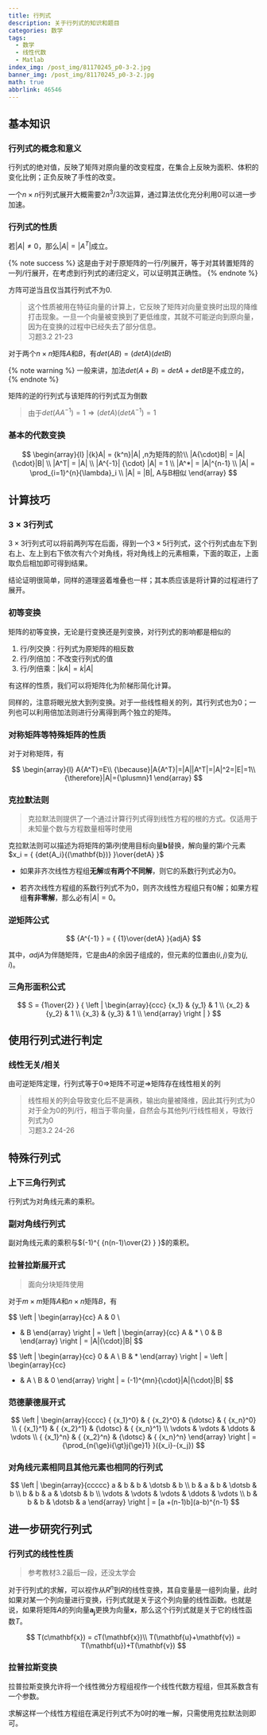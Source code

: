 ```yaml
---
title: 行列式
description: 关于行列式的知识和题目
categories: 数学
tags:
  - 数学
  - 线性代数
  - Matlab
index_img: /post_img/81170245_p0-3-2.jpg
banner_img: /post_img/81170245_p0-3-2.jpg
math: true
abbrlink: 46546
---
```


## 基本知识

### 行列式的概念和意义

行列式的绝对值，反映了矩阵对原向量的改变程度，在集合上反映为面积、体积的变化比例；正负反映了手性的改变。

一个$n\times{n}$行列式展开大概需要$2n^3/3$次运算，通过算法优化充分利用0可以进一步加速。

### 行列式的性质

若$|A|\neq{0}$，那么$|A| = |A^T|$成立。

{% note success %}
这是由于对于原矩阵的一行/列展开，等于对其转置矩阵的一列/行展开，在考虑到行列式的递归定义，可以证明其正确性。
{% endnote %}

方阵可逆当且仅当其行列式不为0.

> 这个性质被用在特征向量的计算上，它反映了矩阵对向量变换时出现的降维打击现象。一旦一个向量被变换到了更低维度，其就不可能逆向到原向量，因为在变换的过程中已经失去了部分信息。</br>
> 习题3.2 21-23

对于两个$n\times{n}$矩阵$A$和$B$，有$det(AB) = (detA)(detB)$

{% note warning %}
一般来讲，加法$det(A+B) = detA + detB$是不成立的，
{% endnote %}

矩阵的逆的行列式与该矩阵的行列式互为倒数

> 由于$det(A A^{-1}) = 1\Rightarrow (detA)(detA^{-1})=1$

### 基本的代数变换

$$
\begin{array}{l}
|{k}A| = {k^n}|A| ,n为矩阵的阶\\
|A{\cdot}B| = |A|{\cdot}|B|  \\
|A^T| = |A|  \\
|A^{-1}| {\cdot} |A| = 1  \\
|A^*| = |A|^{n-1}  \\
|A| = \prod_{i=1}^{n}{\lambda}_i  \\
|A| = |B|, A与B相似
\end{array}
$$

## 计算技巧

### $3\times 3$行列式

$3\times 3$行列式可以将前两列写在后面，得到一个$3\times 5$行列式，这个行列式由左下到右上、左上到右下依次有六个对角线，将对角线上的元素相乘，下面的取正，上面取负后相加即可得到结果。

结论证明很简单，同样的道理竖着堆叠也一样；其本质应该是将计算的过程进行了展开。

### 初等变换

矩阵的初等变换，无论是行变换还是列变换，对行列式的影响都是相似的

1. 行/列交换：行列式为原矩阵的相反数
2. 行/列倍加：不改变行列式的值
3. 行/列倍乘：$|kA|=k|A|$

有这样的性质，我们可以将矩阵化为阶梯形简化计算。

同样的，注意将眼光放大到列变换。对于一些线性相关的列，其行列式也为0；一列也可以利用倍加法则进行分离得到两个独立的矩阵。

### 对称矩阵等特殊矩阵的性质

对于对称矩阵，有

$$
\begin{array}{l}
A{A^T}=E\\
{\because}|A{A^T}|=|A||A^T|=|A|^2=|E|=1\\
{\therefore}|A|={\plusmn}1
\end{array}
$$

### 克拉默法则

> 克拉默法则提供了一个通过计算行列式得到线性方程的根的方式。仅适用于未知量个数与方程数量相等时使用

克拉默法则可以描述为将矩阵的第$i$列使用目标向量$\mathbf{b}$替换，解向量的第$i$个元素$x_i = { {det{A_i}{(\mathbf{b})} }\over{detA} }$

- 如果非齐次线性方程组**无解**或**有两个不同解**，则它的系数行列式必为0。

- 若齐次线性方程组的系数行列式不为0，则齐次线性方程组只有0解；如果方程组**有非零解**，那么必有$|A|=0$。

### 逆矩阵公式

$$
{A^{-1} } = { {1}\over{detA} }{adjA}
$$

其中，$adjA$为伴随矩阵，它是由$A$的余因子组成的，但元素的位置由$(i,j)$变为$(j,i)$。

### 三角形面积公式

$$
S = {1\over{2} }
  {
  \left |
  \begin{array}{ccc}
  {x_1} & {y_1} & 1 \\
  {x_2} & {y_2} & 1 \\
  {x_3} & {y_3} & 1 \\
  \end{array}
  \right |
}
$$

## 使用行列式进行判定

### 线性无关/相关

由可逆矩阵定理，行列式等于0$\Rightarrow$矩阵不可逆$\Rightarrow$矩阵存在线性相关的列

> 线性相关的列会导致变化后不是满秩，输出向量被降维，因此其行列式为0</br>
> 对于全为0的列/行，相当于零向量，自然会与其他列/行线性相关，导致行列式为0</br>
> 习题3.2 24-26

## 特殊行列式

### 上下三角行列式

行列式为对角线元素的乘积。

### 副对角线行列式

副对角线元素的乘积与$(-1)^{ {n(n-1)\over{2} } }$的乘积。

### 拉普拉斯展开式

> 面向分块矩阵使用

对于$m{\times}m$矩阵$A$和$n{\times}n$矩阵$B$，有

$$
\left |
\begin{array}{cc}
A & 0 \\
* & B
\end{array}
\right | =
\left |
\begin{array}{cc}
A & * \\
0 & B
\end{array}
\right | =
|A|{\cdot}|B|
$$

$$
\left |
\begin{array}{cc}
0 & A \\
B & *
\end{array}
\right | =
\left |
\begin{array}{cc}
* & A \\
B & 0
\end{array}
\right | =
(-1)^{mn}{\cdot}|A|{\cdot}|B|
$$

### 范德蒙德展开式

$$
\left |
\begin{array}{cccc}
{ {x_1}^0} & { {x_2}^0} & {\dotsc} & { {x_n}^0} \\
{ {x_1}^1} & { {x_2}^1} & {\dotsc} & { {x_n}^1} \\
\vdots & \vdots & \ddots & \vdots \\
{ {x_1}^n} & { {x_2}^n} & {\dotsc} & { {x_n}^n}
\end{array}
\right | =
{\prod_{n{\ge}i{\gt}j{\ge}1} }({x_i}-{x_j})
$$

### 对角线元素相同且其他元素也相同的行列式

$$
\left |
\begin{array}{ccccc}
a & b & b & \dotsb & b \\
b & a & b & \dotsb & b \\
b & b & a & \dotsb & b \\
\vdots & \vdots & \vdots & \ddots & \vdots \\
b & b & b & \dotsb & a
\end{array}
\right | =
[a +(n-1)b](a-b)^{n-1}
$$

## 进一步研究行列式

### 行列式的线性性质

> 参考教材3.2最后一段，还没太学会

对于行列式的求解，可以视作从$R^n$到$R$的线性变换，其自变量是一组列向量，此时如果对某一个列向量进行变换，行列式就是关于这个列向量的线性函数。也就是说，如果将矩阵$A$的列向量$\mathbf{a_{j} }$更换为向量$\mathbf{x}$，那么这个行列式就是关于它的线性函数$T$。

$$
T(c\mathbf{x}) = cT(\mathbf{x})\\
T(\mathbf{u}+\mathbf{v}) = T(\mathbf{u})+T(\mathbf{v})
$$

### 拉普拉斯变换

拉普拉斯变换允许将一个线性微分方程组视作一个线性代数方程组，但其系数含有一个参数。

求解这样一个线性方程组在满足行列式不为0时的唯一解，只需使用克拉默法则即可。
